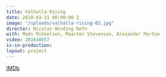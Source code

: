 ```yaml
---
title: Valhalla Rising
date: 2010-03-31 00:00:00 Z
image: "/uploads/valhalla-rising-02.jpg"
director: Nicolas Winding Refn
with: Mads Mikkelsen, Maarten Stevenson, Alexander Morton
video: 281648657
is-in-production: 
layout: project
---
```


[IMDb](https://www.imdb.com/title/tt0862467/?ref_=nv_sr_srsg_0_tt_4_nm_0_q_valhalla%2520rising)